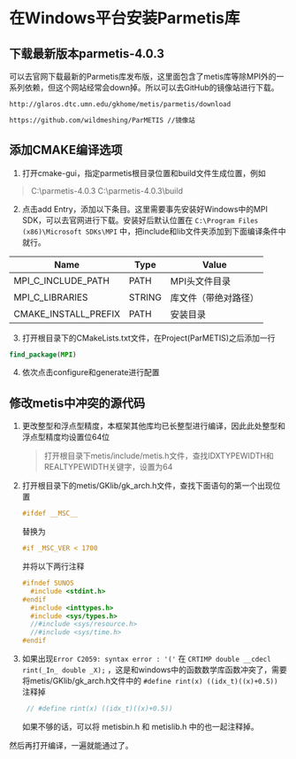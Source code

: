 # 在Windows平台安装Parmetis库

## 下载最新版本parmetis-4.0.3

可以去官网下载最新的Parmetis库发布版，这里面包含了metis库等除MPI外的一系列依赖，但这个网站经常会down掉。所以可以去GitHub的镜像站进行下载。

```html
http://glaros.dtc.umn.edu/gkhome/metis/parmetis/download

https://github.com/wildmeshing/ParMETIS	//镜像站
```

## 添加CMAKE编译选项

1. 打开cmake-gui，指定parmetis根目录位置和build文件生成位置，例如

> C:\parmetis-4.0.3
> C:\parmetis-4.0.3\build

2. 点击add Entry，添加以下条目。这里需要事先安装好Windows中的MPI SDK，可以去官网进行下载。安装好后默认位置在 `C:\Program Files (x86)\Microsoft SDKs\MPI` 中，把include和lib文件夹添加到下面编译条件中就行。

| Name                 | Type   | Value                |
| -------------------- | ------ | -------------------- |
| MPI_C_INCLUDE_PATH   | PATH   | MPI头文件目录        |
| MPI_C_LIBRARIES      | STRING | 库文件（带绝对路径） |
| CMAKE_INSTALL_PREFIX | PATH   | 安装目录             |

3. 打开根目录下的CMakeLists.txt文件，在Project(ParMETIS)之后添加一行

```cmake
find_package(MPI)
```

4. 依次点击configure和generate进行配置



## 修改metis中冲突的源代码

1. 更改整型和浮点型精度，本框架其他库均已长整型进行编译，因此此处整型和浮点型精度均设置位64位

   > 打开根目录下metis/include/metis.h文件，查找IDXTYPEWIDTH和REALTYPEWIDTH关键字，设置为64

2. 打开根目录下的metis/GKlib/gk_arch.h文件，查找下面语句的第一个出现位置

   ```c
   #ifdef __MSC__
   ```

   替换为

   ```c
   #if _MSC_VER < 1700
   ```

   并将以下两行注释

   ```c
   #ifndef SUNOS
     #include <stdint.h>
   #endif
     #include <inttypes.h>
     #include <sys/types.h>
     //#include <sys/resource.h>
     //#include <sys/time.h>
   #endif
   ```

3. 如果出现`Error C2059: syntax error : '('` 在 `CRTIMP double __cdecl rint(_In_ double _X);` ，这是和windows中的函数数学库函数冲突了，需要将metis/GKlib/gk_arch.h文件中的 `#define rint(x) ((idx_t)((x)+0.5))` 注释掉

   ```c
    // #define rint(x) ((idx_t)((x)+0.5))
   ```
   
   如果不够的话，可以将 metisbin.h 和 metislib.h 中的也一起注释掉。



然后再打开编译，一遍就能通过了。